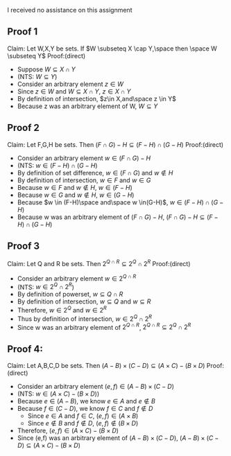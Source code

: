 I received no assistance on this assignment
## Proof 1
Claim: Let W,X,Y be sets. If $W \subseteq X \cap Y,\space then \space W \subseteq Y$
Proof:(direct)
- Suppose $W\subseteq X\cap Y$
- (NTS: $W \subseteq Y$)
- Consider an arbitrary element $z \in W$ 
- Since $z \in W$ and $W \subseteq X \cap Y$, $z \in X\cap Y$
- By definition of intersection, $z\in X,and\space z \in Y$ 
- Because z was an arbitrary element of W, $W \subseteq Y$ 
## Proof 2
Claim: Let F,G,H be sets. Then $(F \cap G) - H \subseteq(F-H)\cap(G-H)$ 
Proof:(direct)
- Consider an arbitrary element $w \in (F \cap G)-H$ 
- (NTS: $w \in (F-H) \cap (G-H)$ 
- By definition of set difference, $w \in (F\cap G)$ and $w \notin H$ 
- By definition of intersection, $w \in F$ and $w \in G$ 
- Because $w \in F$ and $w \not\in H$, $w \in (F-H)$
- Because $w \in G$ and $w \not\in H$, $w \in (G-H)$ 
- Because $w \in (F-H)\space and\space w \in(G-H)$, $w \in (F-H)\cap(G-H)$
- Because w was an arbitrary element of $(F \cap G)-H$, $(F\cap G)-H \subseteq (F-H)\cap (G-H)$

## Proof 3
Claim: Let Q and R be sets. Then $2^{Q\cap R} \subseteq 2^Q \cap 2^R$ 
Proof:(direct)
- Consider an arbitrary element $w \in 2^{Q\cap R}$ 
- (NTS: $w \in 2^Q\cap2^R$)
- By definition of powerset, $w \subseteq Q \cap R$
- By definition of intersection, $w \subseteq Q$ and $w \subseteq R$ 
- Therefore, $w \in 2^Q$ and $w \in 2^R$
- Thus by definition of intersection,  $w \in 2^Q \cap 2^R$
- Since w was an arbitrary element of $2^{Q\cap R}$, $2^{Q\cap R} \subseteq 2^Q \cap 2^R$  

## Proof 4:
Claim: Let A,B,C,D be sets. Then $(A-B) \times(C-D)\subseteq(A \times C) - (B \times D)$
Proof:(direct)
- Consider an arbitrary element $(e,f) \in (A-B) \times (C-D)$
- (NTS: $w \in (A \times C) - (B \times D)$)
- Because $e \in (A-B)$, we know $e \in A$ and $e \not\in B$ 
- Because $f \in (C-D)$, we know $f \in C$ and $f \not\in D$
	- Since $e \in A$ and $f \in C$, $(e,f) \in (A\times B)$ 
	- Since $e \not\in B$ and $f \not\in D$, $(e,f) \not\in (B\times D)$ 
- Therefore, $(e,f) \in (A\times C)-(B\times D)$ 
- Since (e,f) was an arbitrary element of $(A-B) \times (C-D)$, $(A-B) \times(C-D)\subseteq(A \times C) - (B \times D)$ 